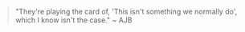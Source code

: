 > "They're playing the card of, 'This isn't something we normally do', which I know isn't the case." ~ AJB
